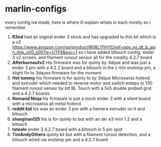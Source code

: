 # marlin-configs
every config ive made, here is where ill explain whats in each mostly so i remember

1) **R3nd** had an orginal ender 3 stock and has upgraded to this kit which is a v2 https://www.amazon.com/gp/product/B08L111HYD/ref=ppx_yo_dt_b_asin_title_o00_s00?ie=UTF8&psc=1 so i have added bltouch config, ender 3 v2 screen, and filament runout sensor all for the creality 4.2.7 board
2) **Afterburnoutv2** His firmware was for quinly by 3dque and was just a ender 3 pro with a 4.2.2 board and a bltouch in the z min endstop pin, a slight fix to 3dques firmware for the moment
3) **Hot tummy** his firmware is for quinly to by 3dque Microswiss hotend and extruder which needed to reverse motor and switch esteps to 130 filament runout sensor by btt BL Touch with a 5x5 double probed grid and a 4.2.7 boards
4) **Nomand Ninja** his firmware is just a stock ender 3 with a silent board with a microswiss all metal hotend
5) **reddit kid** his was an ender 3 pro with a hemera extruder on it and bltouch 
6) **sharginan125** his is for quinly to but with an skr e3 mini 1.2 and a bltouch
7) **tateshi** ender 3 4.2.7 board with a bltouch in 5 pin spot
8) **TimAndyOthers** quinly kit but with a filament runout detection, and a bltouch wired via endstop pin and a 4.2.7 board
